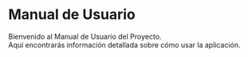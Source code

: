 # Manual de Usuario  
Bienvenido al Manual de Usuario del Proyecto.  
Aquí encontrarás información detallada sobre cómo usar la aplicación.  
